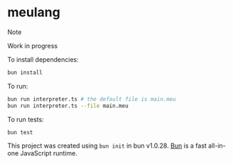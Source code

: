 # meulang

> [!NOTE]
> Work in progress

To install dependencies:

```bash
bun install
```

To run:

```bash
bun run interpreter.ts # the default file is main.meu
bun run interpreter.ts --file main.meu
```

To run tests:

```bash
bun test
```

This project was created using `bun init` in bun v1.0.28. [Bun](https://bun.sh) is a fast all-in-one JavaScript runtime.
